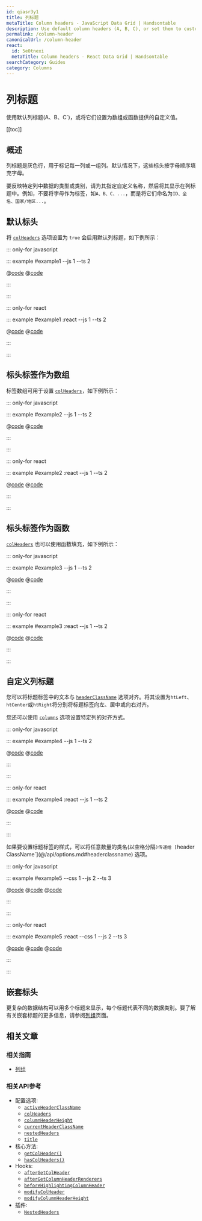 ```yaml
---
id: qiasr3y1
title: 列标题
metaTitle: Column headers - JavaScript Data Grid | Handsontable
description: Use default column headers (A, B, C), or set them to custom values provided by an array or a function.
permalink: /column-header
canonicalUrl: /column-header
react:
  id: 5e0tnexi
  metaTitle: Column headers - React Data Grid | Handsontable
searchCategory: Guides
category: Columns
---
```


# 列标题

使用默认列标题(A、B、C`)，或将它们设置为数组或函数提供的自定义值。

[[toc]]

## 概述

列标题是灰色行，用于标记每一列或一组列。默认情况下，这些标头按字母顺序填充字母。

要反映特定列中数据的类型或类别，请为其指定自定义名称，然后将其显示在列标题中。例如，不要将字母作为标签，如`A、B、C、...`，而是将它们命名为`ID、全名、国家/地区...`。

## 默认标头
将 [`colHeaders`](@/api/options.md#colheaders) 选项设置为 `true` 会启用默认列标题，如下例所示：

::: only-for javascript

::: example #example1 --js 1 --ts 2

@[code](@/content/guides/columns/column-header/javascript/example1.js)
@[code](@/content/guides/columns/column-header/javascript/example1.ts)

:::

:::

::: only-for react

::: example #example1 :react --js 1 --ts 2

@[code](@/content/guides/columns/column-header/react/example1.jsx)
@[code](@/content/guides/columns/column-header/react/example1.tsx)

:::

:::

## 标头标签作为数组
标签数组可用于设置 [`colHeaders`](@/api/options.md#colheaders)，如下例所示：

::: only-for javascript

::: example #example2 --js 1 --ts 2

@[code](@/content/guides/columns/column-header/javascript/example2.js)
@[code](@/content/guides/columns/column-header/javascript/example2.ts)

:::

:::

::: only-for react

::: example #example2 :react --js 1 --ts 2

@[code](@/content/guides/columns/column-header/react/example2.jsx)
@[code](@/content/guides/columns/column-header/react/example2.tsx)

:::

:::

## 标头标签作为函数
[`colHeaders`](@/api/options.md#colheaders) 也可以使用函数填充，如下例所示：

::: only-for javascript

::: example #example3 --js 1 --ts 2

@[code](@/content/guides/columns/column-header/javascript/example3.js)
@[code](@/content/guides/columns/column-header/javascript/example3.ts)

:::

:::

::: only-for react

::: example #example3 :react --js 1 --ts 2

@[code](@/content/guides/columns/column-header/react/example3.jsx)
@[code](@/content/guides/columns/column-header/react/example3.tsx)

:::

:::

## 自定义列标题

您可以将标题标签中的文本与 [`headerClassName`](@/api/options.md#headerclassname) 选项对齐。将其设置为`htLeft`、`htCenter`或`htRight`将分别将标题标签向左、居中或向右对齐。

您还可以使用 [`columns`](@/api/options.md#columns) 选项设置特定列的对齐方式。

::: only-for javascript

::: example #example4 --js 1 --ts 2

@[code](@/content/guides/columns/column-header/javascript/example4.js)
@[code](@/content/guides/columns/column-header/javascript/example4.ts)

:::

:::

::: only-for react

::: example #example4 :react --js 1 --ts 2

@[code](@/content/guides/columns/column-header/react/example4.jsx)
@[code](@/content/guides/columns/column-header/react/example4.tsx)

:::

:::

如果要设置标题标签的样式，可以将任意数量的类名(以空格分隔`)传递给 [`header ClassName`](@/api/options.md#headerclassname) 选项。

::: only-for javascript

::: example #example5 --css 1 --js 2 --ts 3

@[code](@/content/guides/columns/column-header/javascript/example5.css)
@[code](@/content/guides/columns/column-header/javascript/example5.js)
@[code](@/content/guides/columns/column-header/javascript/example5.ts)

:::

:::

::: only-for react

::: example #example5 :react --css 1 --js 2 --ts 3

@[code](@/content/guides/columns/column-header/react/example5.css)
@[code](@/content/guides/columns/column-header/react/example5.jsx)
@[code](@/content/guides/columns/column-header/react/example5.tsx)

:::

:::

## 嵌套标头

更复杂的数据结构可以用多个标题来显示，每个标题代表不同的数据类别。要了解有关嵌套标题的更多信息，请参阅[列组](@/guides/columns/column-groups/column-groups.md)页面。

## 相关文章

### 相关指南

<div class="boxes-list gray">

- [列组](@/guides/columns/column-groups/column-groups.md)

</div>

### 相关API参考

- 配置选项:
  - [`activeHeaderClassName`](@/api/options.md#activeheaderclassname)
  - [`colHeaders`](@/api/options.md#colheaders)
  - [`columnHeaderHeight`](@/api/options.md#columnheaderheight)
  - [`currentHeaderClassName`](@/api/options.md#currentheaderclassname)
  - [`nestedHeaders`](@/api/options.md#nestedheaders)
  - [`title`](@/api/options.md#title)
- 核心方法:
  - [`getColHeader()`](@/api/core.md#getcolheader)
  - [`hasColHeaders()`](@/api/core.md#hascolheaders)
- Hooks:
  - [`afterGetColHeader`](@/api/hooks.md#aftergetcolheader)
  - [`afterGetColumnHeaderRenderers`](@/api/hooks.md#aftergetcolumnheaderrenderers)
  - [`beforeHighlightingColumnHeader`](@/api/hooks.md#beforehighlightingcolumnheader)
  - [`modifyColHeader`](@/api/hooks.md#modifycolheader)
  - [`modifyColumnHeaderHeight`](@/api/hooks.md#modifycolumnheaderheight)
- 插件:
  - [`NestedHeaders`](@/api/nestedHeaders.md)
